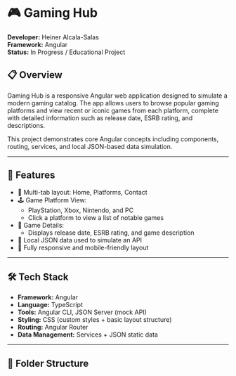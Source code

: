 # 🎮 Gaming Hub

**Developer:** Heiner Alcala-Salas  
**Framework:** Angular  
**Status:** In Progress / Educational Project

## 📋 Overview

Gaming Hub is a responsive Angular web application designed to simulate a modern gaming catalog. The app allows users to browse popular gaming platforms and view recent or iconic games from each platform, complete with detailed information such as release date, ESRB rating, and descriptions.

This project demonstrates core Angular concepts including components, routing, services, and local JSON-based data simulation.

---

## 🧩 Features

- 🔄 Multi-tab layout: Home, Platforms, Contact
- 🕹️ Game Platform View:
  - PlayStation, Xbox, Nintendo, and PC
  - Click a platform to view a list of notable games
- 📖 Game Details:
  - Displays release date, ESRB rating, and game description
- 📁 Local JSON data used to simulate an API
- 📱 Fully responsive and mobile-friendly layout

---

## 🛠️ Tech Stack

- **Framework:** Angular
- **Language:** TypeScript
- **Tools:** Angular CLI, JSON Server (mock API)
- **Styling:** CSS (custom styles + basic layout structure)
- **Routing:** Angular Router
- **Data Management:** Services + JSON static data

---

## 📁 Folder Structure

